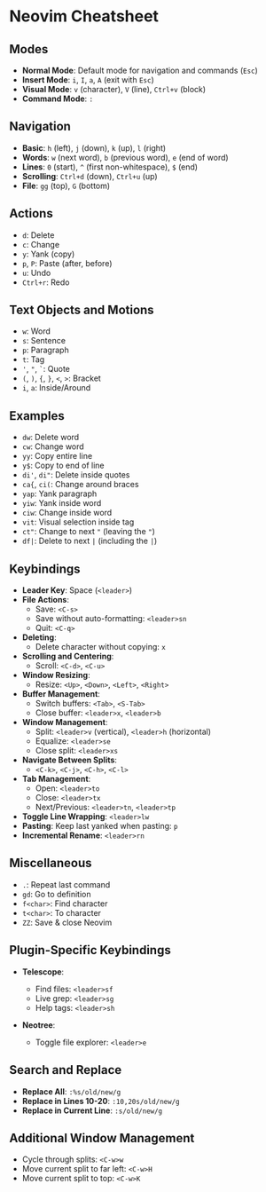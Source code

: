 # Neovim Cheatsheet

## Modes

- **Normal Mode**: Default mode for navigation and commands (`Esc`)
- **Insert Mode**: `i`, `I`, `a`, `A` (exit with `Esc`)
- **Visual Mode**: `v` (character), `V` (line), `Ctrl+v` (block)
- **Command Mode**: `:`

## Navigation

- **Basic**: `h` (left), `j` (down), `k` (up), `l` (right)
- **Words**: `w` (next word), `b` (previous word), `e` (end of word)
- **Lines**: `0` (start), `^` (first non-whitespace), `$` (end)
- **Scrolling**: `Ctrl+d` (down), `Ctrl+u` (up)
- **File**: `gg` (top), `G` (bottom)

## Actions

- `d`: Delete
- `c`: Change
- `y`: Yank (copy)
- `p`, `P`: Paste (after, before)
- `u`: Undo
- `Ctrl+r`: Redo

## Text Objects and Motions

- `w`: Word
- `s`: Sentence
- `p`: Paragraph
- `t`: Tag
- `'`, `"`, `` ` ``: Quote
- `(`, `)`, `{`, `}`, `<`, `>`: Bracket
- `i`, `a`: Inside/Around

## Examples

- `dw`: Delete word
- `cw`: Change word
- `yy`: Copy entire line
- `y$`: Copy to end of line
- `di'`, `di"`: Delete inside quotes
- `ca{`, `ci(`: Change around braces
- `yap`: Yank paragraph
- `yiw`: Yank inside word
- `ciw`: Change inside word
- `vit`: Visual selection inside tag
- `ct"`: Change to next `"` (leaving the `"`)
- `df|`: Delete to next `|` (including the `|`)

## Keybindings

- **Leader Key**: Space (`<leader>`)
- **File Actions**:
  - Save: `<C-s>`
  - Save without auto-formatting: `<leader>sn`
  - Quit: `<C-q>`
- **Deleting**:
  - Delete character without copying: `x`
- **Scrolling and Centering**:
  - Scroll: `<C-d>`, `<C-u>`
- **Window Resizing**:
  - Resize: `<Up>`, `<Down>`, `<Left>`, `<Right>`
- **Buffer Management**:
  - Switch buffers: `<Tab>`, `<S-Tab>`
  - Close buffer: `<leader>x`, `<leader>b`
- **Window Management**:
  - Split: `<leader>v` (vertical), `<leader>h` (horizontal)
  - Equalize: `<leader>se`
  - Close split: `<leader>xs`
- **Navigate Between Splits**:
  - `<C-k>`, `<C-j>`, `<C-h>`, `<C-l>`
- **Tab Management**:
  - Open: `<leader>to`
  - Close: `<leader>tx`
  - Next/Previous: `<leader>tn`, `<leader>tp`
- **Toggle Line Wrapping**: `<leader>lw`
- **Pasting**: Keep last yanked when pasting: `p`
- **Incremental Rename**: `<leader>rn`

## Miscellaneous

- `.`: Repeat last command
- `gd`: Go to definition
- `f<char>`: Find character
- `t<char>`: To character
- `ZZ`: Save & close Neovim

## Plugin-Specific Keybindings

- **Telescope**:

  - Find files: `<leader>sf`
  - Live grep: `<leader>sg`
  - Help tags: `<leader>sh`

- **Neotree**:
  - Toggle file explorer: `<leader>e`

## Search and Replace

- **Replace All**: `:%s/old/new/g`
- **Replace in Lines 10-20**: `:10,20s/old/new/g`
- **Replace in Current Line**: `:s/old/new/g`

## Additional Window Management

- Cycle through splits: `<C-w>w`
- Move current split to far left: `<C-w>H`
- Move current split to top: `<C-w>K`
